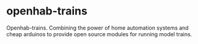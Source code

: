# openhab-trains
Openhab-trains.  Combining the power of home automation systems and cheap arduinos to provide open source modules for running model trains.
